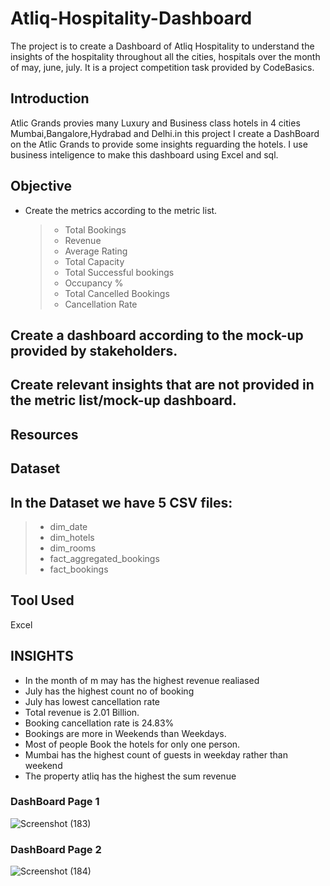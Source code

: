 # Atliq-Hospitality-Dashboard
The project is to create a Dashboard of Atliq Hospitality to understand the insights of the hospitality throughout all the cities, hospitals over the month of may, june, july. It is a project competition task provided by CodeBasics.


 ## Introduction
Atlic Grands provies many Luxury and Business class hotels in 4 cities Mumbai,Bangalore,Hydrabad and Delhi.in this project I create a DashBoard on the Atlic Grands to provide some insights reguarding the hotels. I use business inteligence to make this dashboard using Excel and sql.



## Objective

* Create the metrics according to the metric list.
  > * Total Bookings
  > * Revenue
  > * Average Rating
  > * Total Capacity
  > * Total Successful bookings
  > * Occupancy %
  > * Total Cancelled Bookings
  > * Cancellation Rate
  
## Create a dashboard according to the mock-up provided by stakeholders.
## Create relevant insights that are not provided in the metric list/mock-up dashboard.

## Resources

## Dataset
## In the Dataset we have 5 CSV files:

> * dim_date
> * dim_hotels
> * dim_rooms
> * fact_aggregated_bookings
> * fact_bookings


## Tool Used
Excel

## INSIGHTS
 * In the month of m may has the highest revenue realiased
*  July has the highest count no of booking
*  July has lowest cancellation rate
*  Total revenue is 2.01 Billion.
*  Booking cancellation rate is 24.83%
*  Bookings are more in Weekends than Weekdays.
* Most of people Book the hotels for only one person.
* Mumbai has the highest count of guests in weekday rather than weekend
* The property atliq has the highest the sum revenue

### DashBoard Page 1
![Screenshot (183)](https://user-images.githubusercontent.com/104220565/193414701-14e8211e-3b6f-4bf2-9227-5a6b84c99882.png)

### DashBoard Page 2
![Screenshot (184)](https://user-images.githubusercontent.com/104220565/193414709-5a133ac9-f9f4-49d6-9eb9-5147cbc68abb.png)
